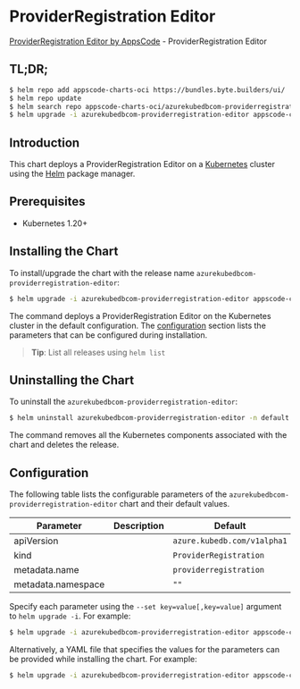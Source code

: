 # ProviderRegistration Editor

[ProviderRegistration Editor by AppsCode](https://appscode.com) - ProviderRegistration Editor

## TL;DR;

```bash
$ helm repo add appscode-charts-oci https://bundles.byte.builders/ui/
$ helm repo update
$ helm search repo appscode-charts-oci/azurekubedbcom-providerregistration-editor --version=v0.9.0
$ helm upgrade -i azurekubedbcom-providerregistration-editor appscode-charts-oci/azurekubedbcom-providerregistration-editor -n default --create-namespace --version=v0.9.0
```

## Introduction

This chart deploys a ProviderRegistration Editor on a [Kubernetes](http://kubernetes.io) cluster using the [Helm](https://helm.sh) package manager.

## Prerequisites

- Kubernetes 1.20+

## Installing the Chart

To install/upgrade the chart with the release name `azurekubedbcom-providerregistration-editor`:

```bash
$ helm upgrade -i azurekubedbcom-providerregistration-editor appscode-charts-oci/azurekubedbcom-providerregistration-editor -n default --create-namespace --version=v0.9.0
```

The command deploys a ProviderRegistration Editor on the Kubernetes cluster in the default configuration. The [configuration](#configuration) section lists the parameters that can be configured during installation.

> **Tip**: List all releases using `helm list`

## Uninstalling the Chart

To uninstall the `azurekubedbcom-providerregistration-editor`:

```bash
$ helm uninstall azurekubedbcom-providerregistration-editor -n default
```

The command removes all the Kubernetes components associated with the chart and deletes the release.

## Configuration

The following table lists the configurable parameters of the `azurekubedbcom-providerregistration-editor` chart and their default values.

|     Parameter      | Description |                Default                 |
|--------------------|-------------|----------------------------------------|
| apiVersion         |             | <code>azure.kubedb.com/v1alpha1</code> |
| kind               |             | <code>ProviderRegistration</code>      |
| metadata.name      |             | <code>providerregistration</code>      |
| metadata.namespace |             | <code>""</code>                        |


Specify each parameter using the `--set key=value[,key=value]` argument to `helm upgrade -i`. For example:

```bash
$ helm upgrade -i azurekubedbcom-providerregistration-editor appscode-charts-oci/azurekubedbcom-providerregistration-editor -n default --create-namespace --version=v0.9.0 --set apiVersion=azure.kubedb.com/v1alpha1
```

Alternatively, a YAML file that specifies the values for the parameters can be provided while
installing the chart. For example:

```bash
$ helm upgrade -i azurekubedbcom-providerregistration-editor appscode-charts-oci/azurekubedbcom-providerregistration-editor -n default --create-namespace --version=v0.9.0 --values values.yaml
```
